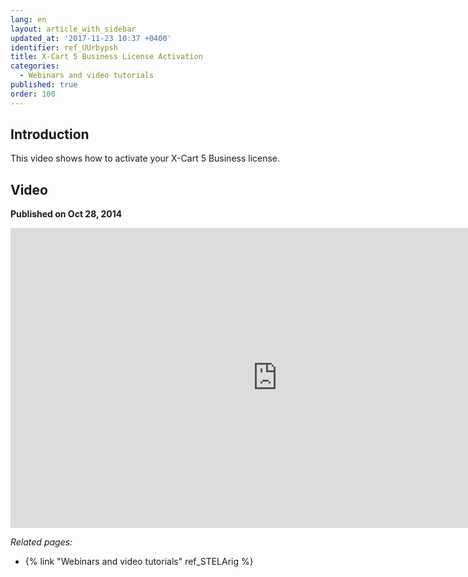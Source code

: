 ```yaml
---
lang: en
layout: article_with_sidebar
updated_at: '2017-11-23 10:37 +0400'
identifier: ref_UUrbypsh
title: X-Cart 5 Business License Activation
categories:
  - Webinars and video tutorials
published: true
order: 100
---
```



## Introduction

This video shows how to activate your X-Cart 5 Business license.

## Video
**Published on Oct 28, 2014**
<iframe class="youtube-player" type="text/html" style="width: 853px; height: 480px" src="https://www.youtube.com/embed/mmedPCQ91yA" frameborder="0"></iframe>


_Related pages:_

*   {% link "Webinars and video tutorials" ref_STELArig %}
